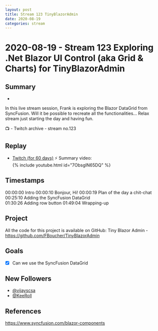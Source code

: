 ```yaml
---
layout: post
title: Stream 123 TinyBlazorAdmin
date: 2020-08-19
categories: stream
---
```



# 2020-08-19 - Stream 123 Exploring .Net Blazor UI Control (aka Grid & Charts) for TinyBlazorAdmin

## Summary
-

In this live stream session, Frank is exploring the Blazor DataGrid from SyncFusion. Will it be possible to recreate all the functionalities... Relax stream just starting the day and having fun.

📺 - Twitch archive - stream no.123

## Replay


- [Twitch (for 60 days)](https://www.twitch.tv/videos/)
⚡ Summary video:
{% include youtube.html id="7ObsgIN65DQ" %}
<br/><!--more-->


## Timestamps


00:00:00 Intro
00:00:10 Bonjour, Hi!
00:00:19 Plan of the day a chit-chat  
00:25:10 Adding the SyncFusion DataGrid  
01:30:26 Adding row button
01:49:04 Wrapping-up


Project
-------

All the code for this project is available on GitHub: Tiny Blazor Admin - https://github.com/FBoucher/TinyBlazorAdmin


Goals
-----

- [X] Can we use the SyncFusion DataGrid


New Followers
-------------

- [@vijayscsa](https://www.twitch.tv/vijayscsa)
- [@KeeRoll](https://www.twitch.tv/KeeRoll)

References
----------

https://www.syncfusion.com/blazor-components
